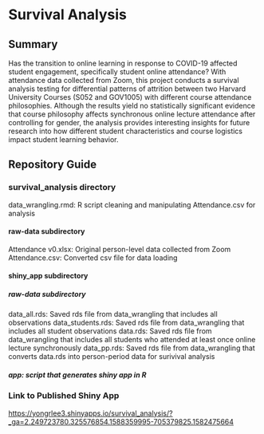 # Survival Analysis

## Summary
Has the transition to online learning in response to COVID-19 affected student engagement, specifically student online attendance? With attendance data collected from Zoom, this project conducts a survival analysis testing for differential patterns of attrition between two Harvard University Courses (S052 and GOV1005) with different course attendance philosophies.  Although the results yield no statistically significant evidence that course philosophy affects synchronous online lecture attendance after controlling for gender, the analysis provides interesting insights for future research into how different student characteristics and course logistics impact student learning behavior.

## Repository Guide
### survival_analysis directory
data_wrangling.rmd: R script cleaning and manipulating Attendance.csv for analysis
#### raw-data subdirectory
Attendance v0.xlsx: Original person-level data collected from Zoom
Attendance.csv: Converted csv file for data loading
#### shiny_app subdirectory
##### raw-data subdirectory
data_all.rds: Saved rds file from data_wrangling that includes all observations
data_students.rds: Saved rds file from data_wrangling that includes all student observations
data.rds: Saved rds file from data_wrangling that includes all students who attended at least once online lecture synchronously
data_pp.rds: Saved rds file from data_wrangling that converts data.rds into person-period data for surivival analysis
##### app: script that generates shiny app in R

### Link to Published Shiny App 
https://yongrlee3.shinyapps.io/survival_analysis/?_ga=2.249723780.325576854.1588359995-705379825.1582475664
